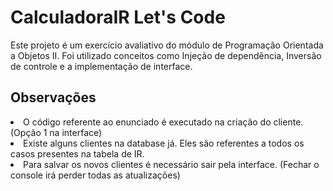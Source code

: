 # CalculadoraIR Let's Code
Este projeto é um exercício avaliativo do módulo de Programação Orientada a Objetos II. Foi utilizado conceitos como Injeção de dependência, Inversão de controle e a implementação de interface.

<h2>Observações</h2>
<li> O código referente ao enunciado é executado na criação do cliente. (Opção 1 na interface)
<li> Existe alguns clientes na database já. Eles são referentes a todos os casos presentes na tabela de IR.
<li> Para salvar os novos clientes é necessário sair pela interface. (Fechar o console irá perder todas as atualizações)

